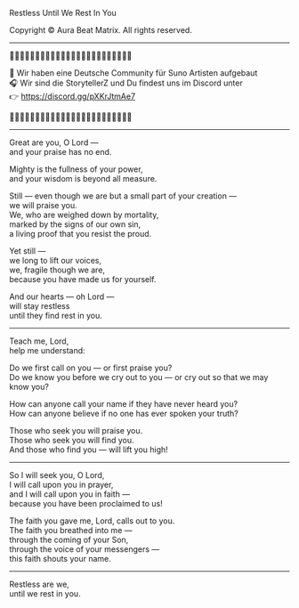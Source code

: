 Restless Until We Rest In You

Copyright © Aura Beat Matrix. All rights reserved.

-------------------------------------------------------------
🎼🎵🎶🎵🎵🎶🎵🎶🎵🎶🎵🎵🎶🎵🎶🎵🎵🎶🎵🎵🎶🎵🎵🎶

🎹 Wir haben eine Deutsche Community für Suno Artisten aufgebaut  
🎧 Wir sind die StorytellerZ und Du findest uns im Discord unter  
            👉 https://discord.gg/pXKrJtmAe7

🎼🎵🎵🎶🎵🎶🎵🎶🎵🎶🎵🎵🎶🎵🎶🎵🎵🎶🎵🎵🎶🎵🎵🎶

-------------------------------------------------------------

Great are you, O Lord —  
and your praise has no end.  

Mighty is the fullness of your power,  
and your wisdom is beyond all measure.  

Still — even though we are but a small part of your creation —  
we will praise you.  
We, who are weighed down by mortality,  
marked by the signs of our own sin,  
a living proof that you resist the proud.  

Yet still —  
we long to lift our voices,  
we, fragile though we are,  
because you have made us for yourself.  

And our hearts — oh Lord —  
will stay restless  
until they find rest in you.

---

Teach me, Lord,  
help me understand:  

Do we first call on you — or first praise you?  
Do we know you before we cry out to you — or cry out so that we may know you?  

How can anyone call your name if they have never heard you?  
How can anyone believe if no one has ever spoken your truth?  

Those who seek you will praise you.  
Those who seek you will find you.  
And those who find you — will lift you high!

---

So I will seek you, O Lord,  
I will call upon you in prayer,  
and I will call upon you in faith —  
because you have been proclaimed to us!  

The faith you gave me, Lord, calls out to you.  
The faith you breathed into me —  
through the coming of your Son,  
through the voice of your messengers —  
this faith shouts your name.

---

Restless are we,  
until we rest in you.
